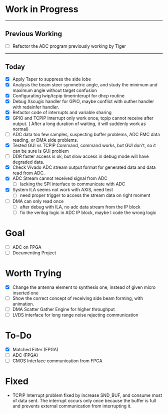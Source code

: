 # Work in Progress
---
## Previous Working
- [ ] Refactor the ADC program previously working by Tiger
--- 
## Today
- [x] Apply Taper to suppress the side lobe
- [x] Analysis the beam steer symmetric angle, and study the minimum and maximum angle without target confusion
- [x] Configurating lwip/tcpip timerinterupt for dhcp routine
- [x] Debug Xscugic handler for GPIO, maybe conflict with outher handler with redeinfer handler.
- [x] Refactor code of interrupts and variable sharing
- [x] GPIO and TCPIP Interrupt only work once, tcpip cannot receive after output. ( After a long duration of waiting, it will suddenly work as normal) 
- [ ] ADC data too few samples, suspecting buffer problems, ADC FMC data reading, or DMA side problems.
- [x] Tested GUI vs TCPIP Command, command works, but GUI don't, so it can be sure is GUI problem
- [ ] DDR faster access is ok, but slow access in debug mode will have degraded data.
- [x] Check Vivado ADC stream output format for generated data and data read from ADC.
- [x] ADC Stream cannot received signal from ADC
	- [ ] lacking the SPI interface to communicate with ADC
- [x] System ILA seems not work with AXIS, need test
	- [ ] need proper trigger to access the stream data  on right moment
- [ ] DMA can only read once
	- [ ] after debug with ILA, no adc data stream from the IP block
	- [ ] fix the verilog logic in ADC IP block, maybe I code the wrong logic

# Goal 
- [ ] ADC on FPGA
- [ ] Documenting Project

# Worth Trying
- [x] Change the antenna element to synthesis one, instead of given micro inserted one
- [ ]  Show the correct concept of receiving side beam forming, with animation. 
- [ ] DMA Scatter Gather Engine for higher throughput 
- [ ] LVDS interface for long range noise rejecting communication

# To-Do
- [x] Matched Filter (FPGA)
- [ ] ADC (FPGA)
- [ ] CMOS Interface communication from FPGA

# Fixed
- TCPIP Interrupt problem fixed by increase SND_BUF, and consume most of data sent. The interrupt occurs only once  because the buffer is full and prevents external communication from interrupting it.